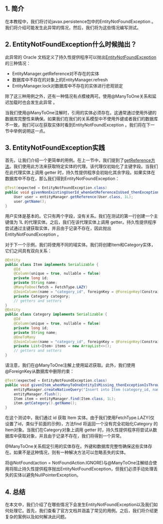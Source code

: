 ## 1. 简介

在本教程中，我们将讨论javax.persistence包中的EntityNotFoundException 。我们将介绍可能发生此异常的情况，然后，我们将为这些情况编写测试。

## 2. EntityNotFoundException什么时候抛出？

此异常的 Oracle 文档定义了持久性提供程序可以抛出[EntityNotFoundException](https://docs.oracle.com/javaee/7/api/javax/persistence/EntityNotFoundException.html)的三种情况：

-   EntityManager.getReference对不存在的实体
-   数据库中不存在的对象上的EntityManager.refresh
-   EntityManager.lock对数据库中不存在的实体进行悲观锁定

除了这三种用例之外，还有一种情况有点模棱两可。使用@ManyToOne关系和延迟加载时也会发生此异常 。

当我们使用@ManyToOne注解时，引用的实体必须存在。这通常通过使用外键的数据库完整性来确保。如果我们在我们的关系模型中不使用外键或者我们的数据库不一致，我们可以在获取实体时看到EntityNotFoundException 。我们将在下一节中举例说明这一点。

## 3. EntityNotFoundException实践

首先，让我们介绍一个更简单的用例。在上一节中，我们提到了[getReference方法](https://www.baeldung.com/jpa-entity-manager-get-reference)。我们使用此方法来获取特定实体的代理。该代理仅初始化了主键字段。当我们在此代理实体上调用 getter 时，持久性提供程序会初始化其余字段。如果实体在数据库中不存在，那么我们得到EntityNotFoundException：

```java
@Test(expected = EntityNotFoundException.class)
public void givenNonExistingUserId_whenGetReferenceIsUsed_thenExceptionIsThrown() {
    User user = entityManager.getReference(User.class, 1L);
    user.getName();
}

```

用户实体是基本的。它只有两个字段，没有关系。我们在测试的第一行创建一个主键值为 1L 的代理实体。之后，我们在该代理实体上调用 getter。持久性提供程序尝试通过主键获取实体，并且由于记录不存在，因此抛出EntityNotFoundException 。

对于下一个示例，我们将使用不同的域实体。我们将创建Item和Category实体，它们之间具有双向关系：

```java
@Entity
public class Item implements Serializable {
    @Id
    @Column(unique = true, nullable = false)
    private long id;
    private String name;
    @ManyToOne(fetch = FetchType.LAZY)
    @JoinColumn(name = "category_id", foreignKey = @ForeignKey(ConstraintMode.NO_CONSTRAINT))
    private Category category;
    // getters and setters
}
@Entity
public class Category implements Serializable {
    @Id
    @Column(unique = true, nullable = false)
    private long id;
    private String name;
    @OneToMany
    @JoinColumn(name = "category_id", foreignKey = @ForeignKey(ConstraintMode.NO_CONSTRAINT))
    private List<Item> items = new ArrayList<>();
    // getters and setters
}
```

请注意，我们在@ManyToOne注解上使用延迟获取。此外，我们使用@ForeignKey从数据库中删除约束：

```java
@Test(expected = EntityNotFoundException.class)
public void givenItem_whenManyToOneEntityIsMissing_thenExceptionIsThrown() {
    entityManager.createNativeQuery("Insert into Item (category_id, name, id) values (1, 'test', 1)").executeUpdate();
    entityManager.flush();
    Item item = entityManager.find(Item.class, 1L);
    item.getCategory().getName();
}
```

在这个测试中，我们通过 id 获取 Item 实体。由于我们使用FetchType.LAZY(仅设置了id，类似于前面的示例)，方法find 将返回一个没有完全初始化Category 的Item对象。当我们在Category对象上调用 getter 时，持久性提供程序将尝试从数据库中获取对象，并且由于记录不存在，我们将得到一个异常。

@ManyToOne关系假定引用的实体存在。外键和数据库完整性确保这些实体存在。如果不是这种情况，则有一种解决方法可以忽略丢失的实体。

将@NotFound(action = NotFoundAction.IGNORE)与@ManyToOne注解结合使用将阻止持久性提供程序抛出EntityNotFoundException，但我们必须手动处理丢失的实体以避免NullPointerException。

## 4. 总结

在本文中，我们介绍了在哪些情况下会发生EntityNotFoundException以及我们如何处理它。首先，我们查看了官方文档并涵盖了常见的用例。之后，我们将介绍更复杂的案例以及如何解决此问题。